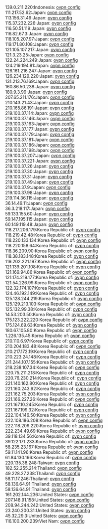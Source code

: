 139.0.211.220:Indonesia: [ovpn config](vpn/139_0_211_220.ovpn)  
111.217.52.62:Japan: [ovpn config](vpn/111_217_52_62.ovpn)  
113.156.31.49:Japan: [ovpn config](vpn/113_156_31_49.ovpn)  
115.37.232.226:Japan: [ovpn config](vpn/115_37_232_226.ovpn)  
116.50.51.119:Japan: [ovpn config](vpn/116_50_51_119.ovpn)  
116.82.67.3:Japan: [ovpn config](vpn/116_82_67_3.ovpn)  
118.105.207.97:Japan: [ovpn config](vpn/118_105_207_97.ovpn)  
119.171.80.108:Japan: [ovpn config](vpn/119_171_80_108.ovpn)  
121.105.107.217:Japan: [ovpn config](vpn/121_105_107_217.ovpn)  
121.3.23.25:Japan: [ovpn config](vpn/121_3_23_25.ovpn)  
122.24.224.249:Japan: [ovpn config](vpn/122_24_224_249.ovpn)  
124.219.194.81:Japan: [ovpn config](vpn/124_219_194_81.ovpn)  
126.161.216.247:Japan: [ovpn config](vpn/126_161_216_247.ovpn)  
126.234.129.220:Japan: [ovpn config](vpn/126_234_129_220.ovpn)  
131.213.76.169:Japan: [ovpn config](vpn/131_213_76_169.ovpn)  
160.86.50.238:Japan: [ovpn config](vpn/160_86_50_238.ovpn)  
180.9.3.99:Japan: [ovpn config](vpn/180_9_3_99.ovpn)  
207.65.211.176:Japan: [ovpn config](vpn/207_65_211_176.ovpn)  
210.143.21.43:Japan: [ovpn config](vpn/210_143_21_43.ovpn)  
210.165.86.191:Japan: [ovpn config](vpn/210_165_86_191.ovpn)  
219.100.37.114:Japan: [ovpn config](vpn/219_100_37_114.ovpn)  
219.100.37.146:Japan: [ovpn config](vpn/219_100_37_146.ovpn)  
219.100.37.163:Japan: [ovpn config](vpn/219_100_37_163.ovpn)  
219.100.37.177:Japan: [ovpn config](vpn/219_100_37_177.ovpn)  
219.100.37.179:Japan: [ovpn config](vpn/219_100_37_179.ovpn)  
219.100.37.181:Japan: [ovpn config](vpn/219_100_37_181.ovpn)  
219.100.37.186:Japan: [ovpn config](vpn/219_100_37_186.ovpn)  
219.100.37.198:Japan: [ovpn config](vpn/219_100_37_198.ovpn)  
219.100.37.207:Japan: [ovpn config](vpn/219_100_37_207.ovpn)  
219.100.37.221:Japan: [ovpn config](vpn/219_100_37_221.ovpn)  
219.100.37.26:Japan: [ovpn config](vpn/219_100_37_26.ovpn)  
219.100.37.30:Japan: [ovpn config](vpn/219_100_37_30.ovpn)  
219.100.37.31:Japan: [ovpn config](vpn/219_100_37_31.ovpn)  
219.100.37.49:Japan: [ovpn config](vpn/219_100_37_49.ovpn)  
219.100.37.9:Japan: [ovpn config](vpn/219_100_37_9.ovpn)  
219.100.37.98:Japan: [ovpn config](vpn/219_100_37_98.ovpn)  
219.114.36.115:Japan: [ovpn config](vpn/219_114_36_115.ovpn)  
36.14.49.11:Japan: [ovpn config](vpn/36_14_49_11.ovpn)  
36.3.218.117:Japan: [ovpn config](vpn/36_3_218_117.ovpn)  
59.133.155.60:Japan: [ovpn config](vpn/59_133_155_60.ovpn)  
59.147.195.115:Japan: [ovpn config](vpn/59_147_195_115.ovpn)  
60.149.119.48:Japan: [ovpn config](vpn/60_149_119_48.ovpn)  
118.217.206.179:Korea Republic of: [ovpn config](vpn/118_217_206_179.ovpn)  
118.219.42.48:Korea Republic of: [ovpn config](vpn/118_219_42_48.ovpn)  
118.220.133.134:Korea Republic of: [ovpn config](vpn/118_220_133_134.ovpn)  
118.220.158.64:Korea Republic of: [ovpn config](vpn/118_220_158_64.ovpn)  
118.36.209.90:Korea Republic of: [ovpn config](vpn/118_36_209_90.ovpn)  
118.38.183.148:Korea Republic of: [ovpn config](vpn/118_38_183_148.ovpn)  
119.202.221.197:Korea Republic of: [ovpn config](vpn/119_202_221_197.ovpn)  
121.139.201.108:Korea Republic of: [ovpn config](vpn/121_139_201_108.ovpn)  
121.169.94.86:Korea Republic of: [ovpn config](vpn/121_169_94_86.ovpn)  
121.174.219.177:Korea Republic of: [ovpn config](vpn/121_174_219_177.ovpn)  
121.54.226.99:Korea Republic of: [ovpn config](vpn/121_54_226_99.ovpn)  
122.32.174.107:Korea Republic of: [ovpn config](vpn/122_32_174_107.ovpn)  
124.46.192.149:Korea Republic of: [ovpn config](vpn/124_46_192_149.ovpn)  
125.128.244.219:Korea Republic of: [ovpn config](vpn/125_128_244_219.ovpn)  
125.129.213.103:Korea Republic of: [ovpn config](vpn/125_129_213_103.ovpn)  
125.132.99.38:Korea Republic of: [ovpn config](vpn/125_132_99_38.ovpn)  
14.53.203.50:Korea Republic of: [ovpn config](vpn/14_53_203_50.ovpn)  
175.123.222.220:Korea Republic of: [ovpn config](vpn/175_123_222_220.ovpn)  
175.124.69.63:Korea Republic of: [ovpn config](vpn/175_124_69_63.ovpn)  
180.67.105.80:Korea Republic of: [ovpn config](vpn/180_67_105_80.ovpn)  
1.226.135.45:Korea Republic of: [ovpn config](vpn/1_226_135_45.ovpn)  
210.110.6.97:Korea Republic of: [ovpn config](vpn/210_110_6_97.ovpn)  
210.204.183.48:Korea Republic of: [ovpn config](vpn/210_204_183_48.ovpn)  
210.217.172.19:Korea Republic of: [ovpn config](vpn/210_217_172_19.ovpn)  
210.223.24.148:Korea Republic of: [ovpn config](vpn/210_223_24_148.ovpn)  
211.244.107.155:Korea Republic of: [ovpn config](vpn/211_244_107_155.ovpn)  
218.238.107.34:Korea Republic of: [ovpn config](vpn/218_238_107_34.ovpn)  
220.75.211.218:Korea Republic of: [ovpn config](vpn/220_75_211_218.ovpn)  
220.76.230.214:Korea Republic of: [ovpn config](vpn/220_76_230_214.ovpn)  
221.140.162.80:Korea Republic of: [ovpn config](vpn/221_140_162_80.ovpn)  
221.160.243.92:Korea Republic of: [ovpn config](vpn/221_160_243_92.ovpn)  
221.162.75.203:Korea Republic of: [ovpn config](vpn/221_162_75_203.ovpn)  
221.166.227.26:Korea Republic of: [ovpn config](vpn/221_166_227_26.ovpn)  
221.167.10.245:Korea Republic of: [ovpn config](vpn/221_167_10_245.ovpn)  
221.167.199.32:Korea Republic of: [ovpn config](vpn/221_167_199_32.ovpn)  
222.104.146.50:Korea Republic of: [ovpn config](vpn/222_104_146_50.ovpn)  
222.108.186.208:Korea Republic of: [ovpn config](vpn/222_108_186_208.ovpn)  
222.118.209.220:Korea Republic of: [ovpn config](vpn/222_118_209_220.ovpn)  
222.234.49.69:Korea Republic of: [ovpn config](vpn/222_234_49_69.ovpn)  
39.118.134.56:Korea Republic of: [ovpn config](vpn/39_118_134_56.ovpn)  
39.122.171.233:Korea Republic of: [ovpn config](vpn/39_122_171_233.ovpn)  
58.235.23.167:Korea Republic of: [ovpn config](vpn/58_235_23_167.ovpn)  
59.11.141.96:Korea Republic of: [ovpn config](vpn/59_11_141_96.ovpn)  
61.84.130.166:Korea Republic of: [ovpn config](vpn/61_84_130_166.ovpn)  
220.135.38.248:Taiwan: [ovpn config](vpn/220_135_38_248.ovpn)  
182.52.255.214:Thailand: [ovpn config](vpn/182_52_255_214.ovpn)  
49.228.27.238:Thailand: [ovpn config](vpn/49_228_27_238.ovpn)  
58.11.17.246:Thailand: [ovpn config](vpn/58_11_17_246.ovpn)  
58.136.64.91:Thailand: [ovpn config](vpn/58_136_64_91.ovpn)  
58.136.64.91:Thailand: [ovpn config](vpn/58_136_64_91.ovpn)  
161.202.144.236:United States: [ovpn config](vpn/161_202_144_236.ovpn)  
207.148.91.158:United States: [ovpn config](vpn/207_148_91_158.ovpn)  
208.94.244.242:United States: [ovpn config](vpn/208_94_244_242.ovpn)  
23.240.200.31:United States: [ovpn config](vpn/23_240_200_31.ovpn)  
45.32.29.3:United States: [ovpn config](vpn/45_32_29_3.ovpn)  
116.100.200.239:Viet Nam: [ovpn config](vpn/116_100_200_239.ovpn)  
